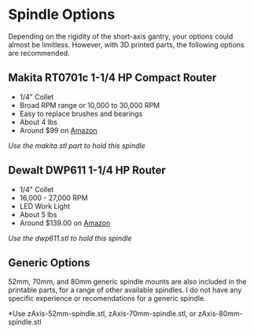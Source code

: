 # Spindle Options

Depending on the rigidity of the short-axis gantry, your options could almost be limitless. However, with 3D printed parts, the following options are recommended.


## Makita RT0701c 1-1/4 HP Compact Router

* 1/4" Collet
* Broad RPM range or 10,000 to 30,000 RPM
* Easy to replace brushes and bearings
* About 4 lbs
* Around $99 on [Amazon](https://www.amazon.com/gp/product/B00E7D3V4S)

*Use the makita.stl part to hold this spindle*


## Dewalt DWP611 1-1/4 HP Router
* 1/4" Collet
* 16,000 - 27,000 RPM
* LED Work Light
* About 5 lbs
* Around $139.00 on [Amazon](https://www.amazon.com/gp/product/B0048EFUV8)

*Use the dwp611.stl to hold this spindle*

## Generic Options

52mm, 70mm, and 80mm generic spindle mounts are also included in the printable parts, for a range of other available spindles. I do not have any specific experience or recomendations for a generic spindle.

*Use zAxis-52mm-spindle.stl, zAxis-70mm-spindle.stl, or zAxis-80mm-spindle.stl 